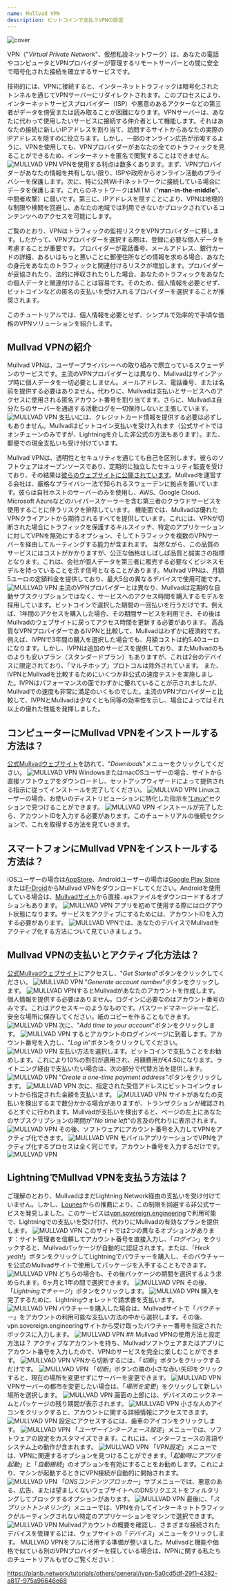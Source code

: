 ```yaml
---
name: Mullvad VPN
description: ビットコインで支払うVPNの設定
---
```

![cover](assets/cover.webp)

VPN（"*Virtual Private Network*"、仮想私設ネットワーク）は、あなたの電話やコンピュータとVPNプロバイダーが管理するリモートサーバーとの間に安全で暗号化された接続を確立するサービスです。

技術的には、VPNに接続すると、インターネットトラフィックは暗号化されたトンネルを通じてVPNサーバーにリダイレクトされます。このプロセスにより、インターネットサービスプロバイダー（ISP）や悪意のあるアクターなどの第三者がデータを傍受または読み取ることが困難になります。VPNサーバーは、あなたに代わって使用したいサービスに接続する仲介者として機能します。それはあなたの接続に新しいIPアドレスを割り当て、訪問するサイトからあなたの実際のIPアドレスを隠すのに役立ちます。しかし、一部のオンライン広告が示唆するように、VPNを使用しても、VPNプロバイダーがあなたの全てのトラフィックを見ることができるため、インターネットを匿名で閲覧することはできません。
![MULLVAD VPN](assets/fr/01.webp)
VPNを使用する利点は数多くあります。まず、VPNプロバイダーがあなたの情報を共有しない限り、ISPや政府からオンライン活動のプライバシーを保護します。次に、特に公共Wi-Fiネットワークに接続している場合にデータを保護します。これらのネットワークはMITM（"**man-in-the-middle**"、中間者攻撃）に弱いです。第三に、IPアドレスを隠すことにより、VPNは地理的な制限や検閲を回避し、あなたの地域では利用できないかブロックされているコンテンツへのアクセスを可能にします。

ご覧のとおり、VPNはトラフィックの監視リスクをVPNプロバイダーに移します。したがって、VPNプロバイダーを選択する際は、登録に必要な個人データを考慮することが重要です。プロバイダーが電話番号、メールアドレス、銀行カードの詳細、あるいはもっと悪いことに郵便住所などの情報を求める場合、あなたの身元をあなたのトラフィックと関連付けるリスクが増加します。プロバイダーが妥協されたり、法的に押収されたりした場合、あなたのトラフィックをあなたの個人データと関連付けることは容易です。そのため、個人情報を必要とせず、ビットコインなどの匿名の支払いを受け入れるプロバイダーを選択することが推奨されます。

このチュートリアルでは、個人情報を必要とせず、シンプルで効率的で手頃な価格のVPNソリューションを紹介します。

## Mullvad VPNの紹介
Mullvad VPNは、ユーザープライバシーへの取り組みで際立っているスウェーデンのサービスです。主流のVPNプロバイダーとは異なり、Mullvadはサインアップ時に個人データを一切必要としません。メールアドレス、電話番号、または名前を提供する必要はありません。代わりに、Mullvadは支払いとサービスへのアクセスに使用される匿名アカウント番号を割り当てます。さらに、Mullvadは自分たちのサーバーを通過する活動ログを一切保持しないと主張しています。
![MULLVAD VPN](assets/notext/02.webp)
支払いには、クレジットカード情報を提供する必要は必ずしもありません。Mullvadはビットコイン支払いを受け入れます（公式サイトではオンチェーンのみですが、Lightningを介した非公式の方法もあります）。また、郵便での現金支払いも受け付けています。

Mullvad VPNは、透明性とセキュリティを通じても自己を区別します。彼らのソフトウェアはオープンソースであり、定期的に独立したセキュリティ監査を受けており、その結果は[彼らのウェブサイトに公開されています](https://mullvad.net/fr/blog/tag/audits)。Mullvadを運営する会社は、厳格なプライバシー法で知られるスウェーデンに拠点を置いています。彼らは自社ホストのサーバーのみを使用し、AWS、Google Cloud、Microsoft Azureなどのハイパースケーラーを含む第三者のクラウドサービスを使用することに伴うリスクを排除しています。
機能面では、Mullvadは優れたVPNクライアントから期待されるすべてを提供しています。これには、VPNが切断された場合にトラフィックを保護するキルスイッチ、特定のアプリケーションに対してVPNを無効にするオプション、そしてトラフィックを複数のVPNサーバーを経由してルーティングする能力が含まれます。
当然ながら、この品質のサービスにはコストがかかりますが、公正な価格はしばしば品質と誠実さの指標となります。これは、会社が個人データを第三者に販売する必要なくビジネスモデルを持っていることを示す信号となることがあります。Mullvad VPNは、月額5ユーロの定額料金を提供しており、最大5台の異なるデバイスで使用可能です。
![MULLVAD VPN](assets/notext/03.webp)
主流のVPNプロバイダーとは異なり、Mullvadは定期的な自動サブスクリプションではなく、サービスへのアクセス時間を購入するモデルを採用しています。ビットコインで選択した期間の一回払いを行うだけです。例えば、1年間のアクセスを購入した場合、その期間サービスを利用でき、その後はMullvadのウェブサイトに戻ってアクセス時間を更新する必要があります。
高品質なVPNプロバイダーであるIVPNと比較して、Mullvadはわずかに経済的です。例えば、IVPNで3年間の購入を選択した場合でも、月額コストは約5.40ユーロになります。しかし、IVPNは追加のサービスを提供しており、またMullvadのものよりも安いプラン（スタンダードプラン）もありますが、これは2台のデバイスに限定されており、「マルチホップ」プロトコルは除外されています。
また、IVPNとMullvadを比較するためにいくつか非公式の速度テストを実施しました。IVPNはパフォーマンスの面でわずかに優れていることが示されましたが、Mullvadでの速度も非常に満足のいくものでした。主流のVPNプロバイダーと比較して、IVPNとMullvadは少なくとも同等の効率性を示し、場合によってはそれ以上の優れた性能を発揮しました。

## コンピューターにMullvad VPNをインストールする方法は？

[公式Mullvadウェブサイト](https://mullvad.net/en/download/)を訪れて、"*Downloads*"メニューをクリックしてください。
![MULLVAD VPN](assets/notext/04.webp)
WindowsまたはmacOSユーザーの場合、サイトから直接ソフトウェアをダウンロードし、セットアップウィザードによって提供される指示に従ってインストールを完了してください。
![MULLVAD VPN](assets/notext/05.webp)
Linuxユーザーの場合、お使いのディストリビューションに特化した指示を["*Linux*"](https://mullvad.net/en/download/vpn/linux)セクションで見つけることができます。
![MULLVAD VPN](assets/notext/06.webp)
インストールが完了したら、アカウントIDを入力する必要があります。このチュートリアルの後続セクションで、これを取得する方法を見ていきます。

## スマートフォンにMullvad VPNをインストールする方法は？

iOSユーザーの場合は[AppStore](https://apps.apple.com/us/app/mullvad-vpn/id1488466513)、Androidユーザーの場合は[Google Play Store](https://play.google.com/store/apps/details?id=net.mullvad.mullvadvpn)または[F-Droid](https://f-droid.org/packages/net.mullvad.mullvadvpn/)からMullvad VPNをダウンロードしてください。Androidを使用している場合は、[Mullvadサイト](https://mullvad.net/en/download/vpn/android)から直接`.apk`ファイルをダウンロードするオプションもあります。
![MULLVAD VPN](assets/notext/07.webp)
アプリを初めて使用する際にはログアウト状態になります。サービスをアクティブにするためには、アカウントIDを入力する必要があります。
![MULLVAD VPN](assets/notext/08.webp)では、あなたのデバイスでMullvadをアクティブ化する方法について見ていきましょう。

## Mullvad VPNの支払いとアクティブ化方法は？

[公式Mullvadウェブサイト](https://mullvad.net/)にアクセスし、"*Get Started*"ボタンをクリックしてください。
![MULLVAD VPN](assets/notext/09.webp)
"*Generate account number*"ボタンをクリックします。
![MULLVAD VPN](assets/notext/10.webp)するとMullvadがあなたのアカウントを作成します。個人情報を提供する必要はありません。ログインに必要なのはアカウント番号のみです。これはアクセスキーのようなものです。パスワードマネージャーなど、安全な場所に保存してください。紙のコピーを作ることもできます。
![MULLVAD VPN](assets/notext/11.webp)
次に、"*Add time to your account*"ボタンをクリックします。
![MULLVAD VPN](assets/notext/12.webp)
するとアカウントのログインページに到着します。アカウント番号を入力し、"*Log in*"ボタンをクリックしてください。
![MULLVAD VPN](assets/notext/13.webp)
支払い方法を選択します。ビットコインで支払うことをお勧めします。これにより10%の割引が適用され、月額費用が€4.50になります。ライトニング経由で支払いたい場合は、次の部分で代替方法を提供します。
![MULLVAD VPN](assets/notext/14.webp)
"*Create a one-time payment address*"ボタンをクリックします。
![MULLVAD VPN](assets/notext/15.webp)
次に、指定された受信アドレスにビットコインウォレットから指定された金額を支払います。
![MULLVAD VPN](assets/notext/16.webp)
サイトがあなたの支払いを検出するまで数分かかる場合がありますが、トランザクションが確認されるとすぐに行われます。Mullvadが支払いを検出すると、ページの左上にあなたのサブスクリプションの期間が"*No time left*"の言及の代わりに表示されます。
![MULLVAD VPN](assets/notext/17.webp)
その後、ソフトウェアにアカウント番号を入力してVPNをアクティブ化できます。
![MULLVAD VPN](assets/notext/18.webp)
モバイルアプリケーションでVPNをアクティブ化するプロセスは全く同じです。アカウント番号を入力するだけです。
![MULLVAD VPN](assets/notext/19.webp)
## LightningでMullvad VPNを支払う方法は？

ご理解のとおり、MullvadはまだLightning Network経由の支払いを受け付けていません。しかし、[Lounès](https://x.com/louneskmt)からの推薦により、この制限を回避する非公式サービスを発見しました。このサービスは[vpn.sovereign.engineering](https://vpn.sovereign.engineering/)で利用可能で、Lightningでの支払いを受け付け、代わりにMullvadの有効なプランを提供します。
![MULLVAD VPN](assets/notext/20.webp)
このサイトでは2つの異なるオプションがあります：サイト管理者を信頼してアカウント番号を直接入力し、「*ログイン*」をクリックすると、Mullvadパッケージが自動的に認証されます。または、「*Heck yeah!*」ボタンをクリックしてLightningでバウチャーを購入し、そのバウチャーを公式のMullvadサイトで使用してパッケージを入手することもできます。 ![MULLVAD VPN](assets/notext/21.webp) どちらの場合も、その後パッケージの期間を選択するよう求められます。6ヶ月と1年の間で選択できます。 ![MULLVAD VPN](assets/notext/22.webp) その後、「*Lightningでチャージ*」ボタンをクリックします。 ![MULLVAD VPN](assets/notext/23.webp) 購入を完了するために、Lightningウォレットで請求書を支払います。 ![MULLVAD VPN](assets/notext/24.webp) バウチャーを購入した場合は、Mullvadサイトで「*バウチャー*」をアカウントの利用可能な支払い方法の中から選択します。その後、vpn.sovereign.engineeringサイトから受け取ったバウチャー番号を指定されたボックスに入力します。 ![MULLVAD VPN](assets/notext/25.webp) ## Mullvad VPNの使用方法と設定方法は？
アクティブなアカウントを持ち、Mullvadソフトウェアまたはアプリにアカウント番号を入力したので、VPNのサービスを完全に楽しむことができます。 ![MULLVAD VPN](assets/notext/26.webp) VPNから切断するには、「*切断*」ボタンをクリックするだけです。 ![MULLVAD VPN](assets/notext/27.webp) 「*切断*」ボタンの隣の小さな赤い矢印をクリックすると、現在の場所を変更せずにサーバーを変更できます。 ![MULLVAD VPN](assets/notext/28.webp) VPNサーバーの都市を変更したい場合は、「*場所を変更*」をクリックして新しい場所を選択します。 ![MULLVAD VPN](assets/notext/29.webp) 画面の上部には、デバイスのニックネームとパッケージの残り期間が表示されます。 ![MULLVAD VPN](assets/notext/30.webp) 小さな人のアイコンをクリックすると、アカウントに関する詳細情報にアクセスできます。 ![MULLVAD VPN](assets/notext/31.webp) 設定にアクセスするには、歯車のアイコンをクリックします。 ![MULLVAD VPN](assets/notext/32.webp) 「*ユーザーインターフェース設定*」メニューでは、ソフトウェアの設定をカスタマイズできます。これには、インターフェースの言語やシステム上の動作が含まれます。 ![MULLVAD VPN](assets/notext/33.webp) 「*VPN設定*」メニューでは、VPNに関連するオプションを見つけることができます。「*起動時にアプリを起動*」と「*自動接続*」のオプションを有効にすることをお勧めします。これにより、マシンが起動するときにVPN接続が自動的に開始されます。
![MULLVAD VPN](assets/notext/34.webp) 「*DNSコンテンツブロッカー*」サブメニューでは、悪意のある、広告、または望ましくないウェブサイトへのDNSリクエストをフィルタリングしてブロックするオプションがあります。
![MULLVAD VPN](assets/notext/35.webp)
最後に、「*スプリットトンネリング*」メニューでは、VPNを介してインターネットトラフィックがルーティングされない特定のアプリケーションをマシンで選択できます。
![MULLVAD VPN](assets/notext/36.webp)
Mullvadアカウントの概要を確認し、さまざまな接続されたデバイスを管理するには、ウェブサイトの「*デバイス*」メニューをクリックします。
MULLVAD VPNをフルに活用する準備が整いました。Mullvadと機能や価格で似ている別のVPNプロバイダーを探している場合は、IVPNに関する私たちのチュートリアルもぜひご覧ください：

https://planb.network/tutorials/others/general/ivpn-5a0cd5df-29f1-4382-a817-975a96646e68